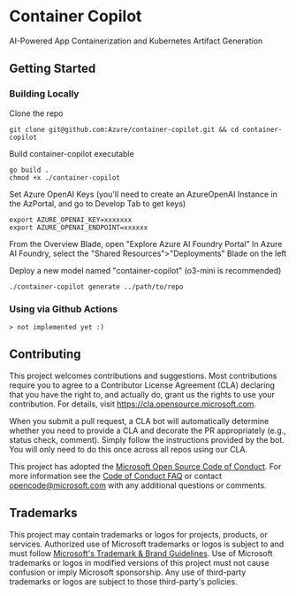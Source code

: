 # Container Copilot

AI-Powered App Containerization and Kubernetes Artifact Generation

## Getting Started

### Building Locally
Clone the repo
```
git clone git@github.com:Azure/container-copilot.git && cd container-copilot
```

Build container-copilot executable
```
go build .
chmod +x ./container-copilot
```

Set Azure OpenAI Keys (you'll need to create an AzureOpenAI Instance in the AzPortal, and go to Develop Tab to get keys)
```
export AZURE_OPENAI_KEY=xxxxxxx
export AZURE_OPENAI_ENDPOINT=xxxxxx
```

From the Overview Blade, open "Explore Azure AI Foundry Portal"
In Azure AI Foundry, select the "Shared Resources">"Deployments" Blade on the left

Deploy a new model named "container-copilot" (o3-mini is recommended)
```
./container-copilot generate ../path/to/repo
```

### Using via Github Actions
```
> not implemented yet :)
```

## Contributing

This project welcomes contributions and suggestions.  Most contributions require you to agree to a
Contributor License Agreement (CLA) declaring that you have the right to, and actually do, grant us
the rights to use your contribution. For details, visit https://cla.opensource.microsoft.com.

When you submit a pull request, a CLA bot will automatically determine whether you need to provide
a CLA and decorate the PR appropriately (e.g., status check, comment). Simply follow the instructions
provided by the bot. You will only need to do this once across all repos using our CLA.

This project has adopted the [Microsoft Open Source Code of Conduct](https://opensource.microsoft.com/codeofconduct/).
For more information see the [Code of Conduct FAQ](https://opensource.microsoft.com/codeofconduct/faq/) or
contact [opencode@microsoft.com](mailto:opencode@microsoft.com) with any additional questions or comments.

## Trademarks

This project may contain trademarks or logos for projects, products, or services. Authorized use of Microsoft 
trademarks or logos is subject to and must follow 
[Microsoft's Trademark & Brand Guidelines](https://www.microsoft.com/en-us/legal/intellectualproperty/trademarks/usage/general).
Use of Microsoft trademarks or logos in modified versions of this project must not cause confusion or imply Microsoft sponsorship.
Any use of third-party trademarks or logos are subject to those third-party's policies.
